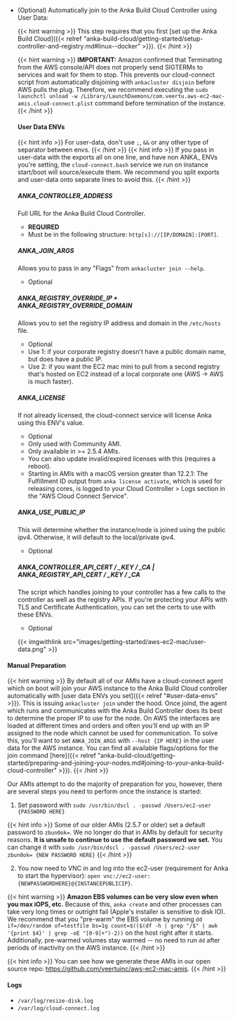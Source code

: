 ---
---

- (Optional) Automatically join to the Anka Build Cloud Controller using User Data:

  {{< hint warning >}}
  This step requires that you first [set up the Anka Build Cloud]({{< relref "anka-build-cloud/getting-started/setup-controller-and-registry.md#linux--docker" >}}).
  {{< /hint >}}

  {{< hint warning >}}
  **IMPORTANT:** Amazon confirmed that Terminating from the AWS console/API does not properly send SIGTERMs to services and wait for them to stop. This prevents our cloud-connect script from automatically disjoining with `ankacluster disjoin` before AWS pulls the plug. Therefore, we recommend executing the `sudo launchctl unload -w /Library/LaunchDaemons/com.veertu.aws-ec2-mac-amis.cloud-connect.plist` command before termination of the instance.
  {{< /hint >}}

  #### User Data ENVs

  {{< hint info >}}
  For user-data, don't use `;`, `&&` or any other type of separator between envs.
  {{< /hint >}}
  {{< hint info >}}
  If you pass in user-data with the exports all on one line, and have non ANKA_ ENVs you're setting, the `cloud-connect.bash` service we run on instance start/boot will source/execute them. We recommend you split exports and user-data onto separate lines to avoid this.
  {{< /hint >}}

  ##### ANKA_CONTROLLER_ADDRESS

  Full URL for the Anka Build Cloud Controller.

  - **REQUIRED**
  - Must be in the following structure: `http[s]://[IP/DOMAIN]:[PORT]`.

  ##### ANKA_JOIN_ARGS

  Allows you to pass in any "Flags" from `ankacluster join --help`.

  - Optional

  ##### ANKA_REGISTRY_OVERRIDE_IP + ANKA_REGISTRY_OVERRIDE_DOMAIN

  Allows you to set the registry IP address and domain in the `/etc/hosts` file.

  - Optional
  - Use 1: if your corporate registry doesn't have a public domain name, but does have a public IP.
  - Use 2: if you want the EC2 mac mini to pull from a second registry that's hosted on EC2 instead of a local corporate one (AWS -> AWS is much faster).

  ##### ANKA_LICENSE

  If not already licensed, the cloud-connect service will license Anka using this ENV's value.

  - Optional
  - Only used with Community AMI.
  - Only available in >= 2.5.4 AMIs.
  - You can also update invalid/expired licenses with this (requires a reboot).
  - Starting in AMIs with a macOS version greater than 12.2.1: The Fulfillment ID output from `anka license activate`, which is used for releasing cores, is logged to your Cloud Controller > Logs section in the "AWS Cloud Connect Service".

  ##### ANKA_USE_PUBLIC_IP

  This will determine whether the instance/node is joined using the public ipv4. Otherwise, it will default to the local/private ipv4.
  
  - Optional

  ##### ANKA_CONTROLLER_API_CERT / _KEY / _CA | ANKA_REGISTRY_API_CERT / _KEY / _CA

  The script which handles joining to your controller has a few calls to the controller as well as the registry APIs. If you're protecting your APIs with TLS and Certificate Authentication, you can set the certs to use with these ENVs.

  - Optional

  {{< imgwithlink src="images/getting-started/aws-ec2-mac/user-data.png" >}}

#### Manual Preparation

{{< hint warning >}}
By default all of our AMIs have a cloud-connect agent which on boot will join your AWS instance to the Anka Build Cloud controller automatically with [user data ENVs you set]({{< relref "#user-data-envs" >}}). This is issuing `ankacluster join` under the hood. Once joind, the agent which runs and communicates with the Anka Build Controller does its best to determine the proper IP to use for the node. On AWS the interfaces are loaded at different times and orders and often you'll end up with an IP assigned to the node which cannot be used for communication. To solve this, you'll want to set `ANKA_JOIN_ARGS` with `--host {IP HERE}` in the user data for the AWS instance. You can find all available flags/options for the join command [here]({{< relref "anka-build-cloud/getting-started/preparing-and-joining-your-nodes.md#joining-to-your-anka-build-cloud-controller" >}}).
{{< /hint >}}

Our AMIs attempt to do the majority of preparation for you, however, there are several steps you need to perform once the instance is started:

1. Set password with `sudo /usr/bin/dscl . -passwd /Users/ec2-user {PASSWORD HERE}`

{{< hint info >}}
Some of our older AMIs (2.5.7 or older) set a default password to `zbun0ok=`. We no longer do that in AMIs by default for security reasons. **It is unsafe to continue to use the default password we set.** You can change it with `sudo /usr/bin/dscl . -passwd /Users/ec2-user zbun0ok= {NEW PASSWORD HERE}`
{{< /hint >}}

2. You now need to VNC in and log into the ec2-user (requirement for Anka to start the hypervisor): `open vnc://ec2-user:{NEWPASSWORDHERE}@{INSTANCEPUBLICIP}`.

{{< hint warning >}}
**Amazon EBS volumes can be very slow even when you max iOPS, etc.** Because of this, `anka create` and other processes can take very long times or outright fail (Apple's installer is sensitive to disk IO). We recommend that you "pre-warm" the EBS volume by running `dd if=/dev/random of=testfile bs=1g count=$(($(df -h | grep "/$" | awk '{print $4}' | grep -oE "[0-9]+")-2))` on the host right after it starts. Additionally, pre-warmed volumes stay warmed -- no need to run `dd` after periods of inactivity on the AWS instance.
{{< /hint >}}

{{< hint info >}}
You can see how we generate these AMIs in our open source repo: https://github.com/veertuinc/aws-ec2-mac-amis.
{{< /hint >}}

#### Logs

- `/var/log/resize-disk.log`
- `/var/log/cloud-connect.log`
